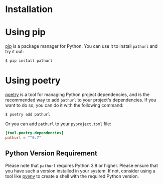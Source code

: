 # Installation

# Using pip

[pip] is a package manager for Python.
You can use it to install `pathurl` and try it out:

```console
$ pip install pathurl
```

# Using poetry

[poetry] is a tool for managing Python project dependencies, and is the recommended way
to add `pathurl` to your project's dependencies. If you want to do so, you can do it
with the following command:

```console
$ poetry add pathurl
```

Or you can add `pathurl` to your `pyproject.toml` file:

```toml
[tool.poetry.dependencies]
pathurl = "^0.7"
```

## Python Version Requirement

Please note that `pathurl` requires Python 3.8 or higher. Please ensure
that you have such a version installed in your system. If not,
consider using a tool like [pyenv] to create a shell with the required Python version.

[pip]: https://pip.pypa.io/en/stable/
[poetry]: https://python-poetry.org/
[pyenv]: https://github.com/pyenv/pyenv
